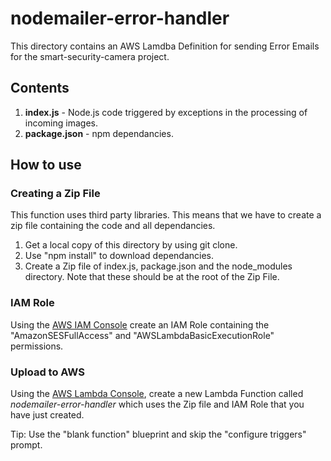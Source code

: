 # nodemailer-error-handler

This directory contains an AWS Lamdba Definition for sending Error Emails for the smart-security-camera project.

## Contents

1. **index.js** - Node.js code triggered by exceptions in the processing of incoming images.
2. **package.json** - npm dependancies.

## How to use

### Creating a Zip File

This function uses third party libraries.  This means that we have to create a zip file containing the code and all dependancies.

1. Get a local copy of this directory by using git clone.
2. Use "npm install" to download dependancies.
3. Create a Zip file of index.js, package.json and the node_modules directory.  Note that these should be at the root of the Zip File.

### IAM Role

Using the [AWS IAM Console](https://aws.amazon.com/console/) create an IAM Role containing the "AmazonSESFullAccess" and "AWSLambdaBasicExecutionRole" permissions. 

### Upload to AWS

Using the [AWS Lambda Console](https://aws.amazon.com/lambda), create a new Lambda Function called *nodemailer-error-handler* which uses the Zip file and IAM Role that you have just created.

Tip: Use the "blank function" blueprint and skip the "configure triggers" prompt.

